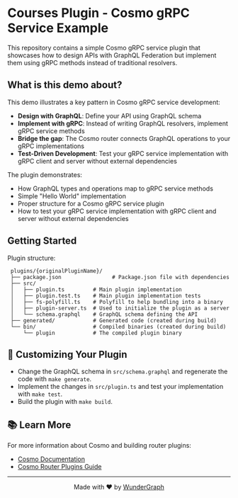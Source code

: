 # Courses Plugin - Cosmo gRPC Service Example

This repository contains a simple Cosmo gRPC service plugin that showcases how to design APIs with GraphQL Federation but implement them using gRPC methods instead of traditional resolvers.

## What is this demo about?

This demo illustrates a key pattern in Cosmo gRPC service development:
- **Design with GraphQL**: Define your API using GraphQL schema
- **Implement with gRPC**: Instead of writing GraphQL resolvers, implement gRPC service methods
- **Bridge the gap**: The Cosmo router connects GraphQL operations to your gRPC implementations
- **Test-Driven Development**: Test your gRPC service implementation with gRPC client and server without external dependencies

The plugin demonstrates:
- How GraphQL types and operations map to gRPC service methods
- Simple "Hello World" implementation
- Proper structure for a Cosmo gRPC service plugin
- How to test your gRPC service implementation with gRPC client and server without external dependencies

## Getting Started

Plugin structure:

   ```
    plugins/{originalPluginName}/
    ├── package.json                # Package.json file with dependencies
    ├── src/
    │   ├── plugin.ts         # Main plugin implementation
    │   ├── plugin.test.ts    # Main plugin implementation tests
    │   ├── fs-polyfill.ts    # Polyfill to help bundling into a binary
    │   ├── plugin-server.ts  # Used to initialize the plugin as a server
    │   └── schema.graphql    # GraphQL schema defining the API
    ├── generated/            # Generated code (created during build)
    └── bin/                  # Compiled binaries (created during build)
        └── plugin            # The compiled plugin binary
   ```


## 🔧 Customizing Your Plugin

- Change the GraphQL schema in `src/schema.graphql` and regenerate the code with `make generate`.
- Implement the changes in `src/plugin.ts` and test your implementation with `make test`.
- Build the plugin with `make build`.

## 📚 Learn More

For more information about Cosmo and building router plugins:
- [Cosmo Documentation](https://cosmo-docs.wundergraph.com/)
- [Cosmo Router Plugins Guide](https://cosmo-docs.wundergraph.com/connect/plugins)

---

<p align="center">Made with ❤️ by <a href="https://wundergraph.com">WunderGraph</a></p>
